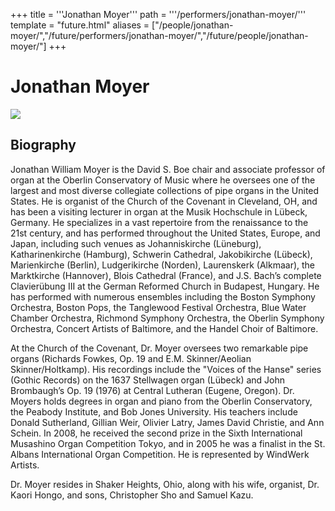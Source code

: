 +++
title = '''Jonathan Moyer'''
path = '''/performers/jonathan-moyer/'''
template = "future.html"
aliases = ["/people/jonathan-moyer/","/future/performers/jonathan-moyer/","/future/people/jonathan-moyer/"]
+++

<h1>Jonathan Moyer</h1>

<img class="speaker-photo" src="https://custom.cvent.com/C3A4539B19F74ABCB6FCE437F6BC0A74/files/event/910aaf2914d44586a56fbd0b3b2c31c0/13450e05888f488798565f45ae330b3a.jpg">
<h2>Biography</h2>
<p>Jonathan William Moyer is the David S. Boe chair and associate professor of organ at the Oberlin Conservatory of Music where he oversees one of the largest and most diverse collegiate collections of pipe organs in the United States. He is organist of the Church of the Covenant in Cleveland, OH, and has been a visiting lecturer in organ at the Musik Hochschule in Lübeck, Germany. He specializes in a vast repertoire from the renaissance to the 21st century, and has performed throughout the United States, Europe, and Japan, including such venues as
Johanniskirche (Lüneburg), Katharinenkirche (Hamburg), Schwerin Cathedral, Jakobikirche (Lübeck), Marienkirche (Berlin), Ludgerikirche (Norden), Laurenskerk (Alkmaar), the Marktkirche (Hannover), Blois Cathedral (France), and J.S. Bach’s complete Clavierübung III at the German Reformed Church in Budapest, Hungary. He has performed with numerous ensembles including the Boston Symphony Orchestra, Boston Pops, the Tanglewood Festival Orchestra, Blue Water Chamber Orchestra, Richmond Symphony Orchestra, the Oberlin Symphony Orchestra, Concert Artists of Baltimore, and the Handel Choir of Baltimore. 

At the Church of the Covenant, Dr. Moyer oversees two remarkable pipe organs (Richards Fowkes, Op. 19 and E.M. Skinner/Aeolian Skinner/Holtkamp). His recordings include the "Voices of the Hanse" series (Gothic Records) on the 1637 Stellwagen organ (Lübeck) and John Brombaugh’s Op. 19 (1976) at Central Lutheran (Eugene, Oregon). 
Dr. Moyers holds degrees in organ and piano from the Oberlin Conservatory, the Peabody Institute, and Bob Jones University. His teachers include Donald Sutherland, Gillian Weir, Olivier Latry, James David Christie, and Ann Schein. In 2008, he received the second prize in the Sixth International Musashino Organ Competition Tokyo, and in 2005 he was a finalist in the St. Albans International Organ Competition. He is represented by WindWerk Artists. 

Dr. Moyer resides in Shaker Heights, Ohio, along with his wife, organist, Dr. Kaori Hongo, and sons, Christopher Sho and Samuel Kazu.</p>

